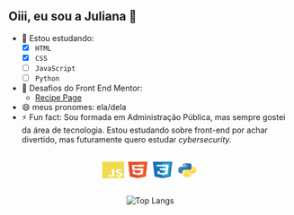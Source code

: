 ## Oiii, eu sou a Juliana 👋

<!--[![Juliana's GitHub stats](https://github-readme-stats.vercel.app/api?username=julianaroberto)](https://github.com/julianaroberto/github-readme-stats)-->

- 📖 Estou estudando: 
    - [x] `HTML`
    - [x] `CSS`
    - [ ] `JavaScript`
    - [ ] `Python`

- 🌱 Desafios do Front End Mentor:
    - [Recipe Page](https://julianaroberto.github.io/recipe-page/)
- 😄 meus pronomes: ela/dela
- ⚡ Fun fact: Sou formada em Administração Pública, mas sempre gostei da área de tecnologia. Estou estudando sobre front-end por achar divertido, mas futuramente quero estudar *cybersecurity.* 
  
<div style="display: inline_block" align="center"><br>
  <img align="center" alt="Rafa-Js" height="30" width="40" src="https://raw.githubusercontent.com/devicons/devicon/master/icons/javascript/javascript-plain.svg">
  <img align="center" alt="Rafa-Ts" height="30" width="40" 
src="https://raw.githubusercontent.com/devicons/devicon/master/icons/html5/html5-original.svg">
  <img align="center" alt="Rafa-CSS" height="30" width="40" src="https://raw.githubusercontent.com/devicons/devicon/master/icons/css3/css3-original.svg">
  <img align="center" alt="Rafa-Python" height="30" width="40" src="https://raw.githubusercontent.com/devicons/devicon/master/icons/python/python-original.svg">
</div>

<br>

<div align="center">
  
![Top Langs](https://github-readme-stats.vercel.app/api/top-langs/?username=julianaroberto&layout=compact) 

</div>
